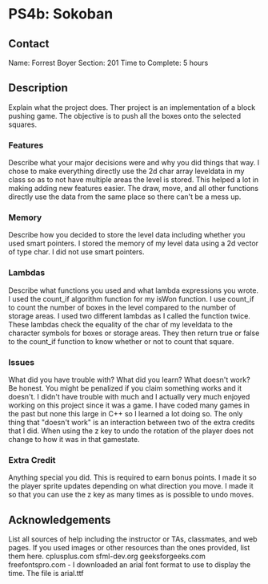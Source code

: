 # PS4b: Sokoban

## Contact
Name: Forrest Boyer
Section: 201
Time to Complete: 5 hours

## Description
Explain what the project does.
Ther project is an implementation of a block pushing game. The objective is to push all the boxes onto the selected squares. 

### Features
Describe what your major decisions were and why you did things that way.
I chose to make everything directly use the 2d char array leveldata in my class so as to not have multiple areas the level is stored. This helped a lot in making adding new features easier. The draw, move, and all other functions directly use the data from the same place so there can't be a mess up. 

### Memory
Describe how you decided to store the level data including whether you used smart pointers.
I stored the memory of my level data using a 2d vector of type char. I did not use smart pointers. 

### Lambdas
Describe what <algorithm> functions you used and what lambda expressions you wrote.
I used the count_if algorithm function for my isWon function. I use count_if to count the number of boxes in the level compared to the number of storage areas. I used two different lambdas as I called the function twice. These lambdas check the equality of the char of my leveldata to the character symbols for boxes or storage areas. They then return true or false to the count_if function to know whether or not to count that square. 

### Issues
What did you have trouble with?  What did you learn?  What doesn't work?  Be honest.  You might be penalized if you claim something works and it doesn't.
I didn't have trouble with much and I actually very much enjoyed working on this project since it was a game. I have coded many games in the past but none this large in C++ so I learned a lot doing so. The only thing that "doesn't work" is an interaction between two of the extra credits that I did. When using the z key to undo the rotation of the player does not change to how it was in that gamestate. 

### Extra Credit
Anything special you did.  This is required to earn bonus points.
I made it so the player sprite updates depending on what direction you move.
I made it so that you can use the z key as many times as is possible to undo moves. 

## Acknowledgements
List all sources of help including the instructor or TAs, classmates, and web pages.
If you used images or other resources than the ones provided, list them here.
cplusplus.com
sfml-dev.org
geeksforgeeks.com
freefontspro.com - I downloaded an arial font format to use to display the time. The file is arial.ttf